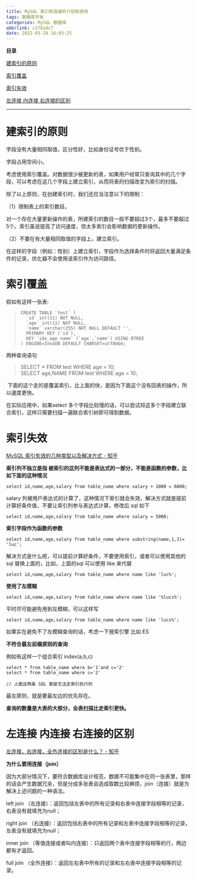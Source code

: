 ```yaml
---
title: MySQL 索引和连接的介绍和使用
tags: 数据库开发
categories: MySQL 数据库
abbrlink: c176adc7
date: 2022-03-28 16:03:25
---
```


<!--more-->

<p id="main-toc"><strong>目录</strong></p>

<p id="%E5%BB%BA%E7%B4%A2%E5%BC%95%E7%9A%84%E5%8E%9F%E5%88%99-toc" style="margin-left:0px;"><a href="#%E5%BB%BA%E7%B4%A2%E5%BC%95%E7%9A%84%E5%8E%9F%E5%88%99">建索引的原则</a></p>

<p id="%E7%B4%A2%E5%BC%95%E8%A6%86%E7%9B%96-toc" style="margin-left:0px;"><a href="#%E7%B4%A2%E5%BC%95%E8%A6%86%E7%9B%96">索引覆盖</a></p>

<p id="%E7%B4%A2%E5%BC%95%E5%A4%B1%E6%95%88-toc" style="margin-left:0px;"><a href="#%E7%B4%A2%E5%BC%95%E5%A4%B1%E6%95%88">索引失效</a></p>

<p id="%E5%B7%A6%E8%BF%9E%E6%8E%A5%20%E5%86%85%E8%BF%9E%E6%8E%A5-toc" style="margin-left:0px;"><a href="#%E5%B7%A6%E8%BF%9E%E6%8E%A5%20%E5%86%85%E8%BF%9E%E6%8E%A5">左连接 内连接 右连接的区别</a></p>

<hr id="hr-toc" /><p></p>

<h1 id="%E5%BB%BA%E7%B4%A2%E5%BC%95%E7%9A%84%E5%8E%9F%E5%88%99">建索引的原则</h1>

<p>字段没有大量相同取值，区分性好，比如身份证号优于性别。</p>

<p>字段占用空间小。</p>

<p>考虑使用索引覆盖。对数据很少被更新的表，如果用户经常只查询其中的几个字段，可以考虑在这几个字段上建立索引，从而将表的扫描改变为索引的扫描。</p>

<p>除了以上原则，在创建索引时，我们还应当注意以下的限制：</p>

<p>（1）限制表上的索引数目。</p>

<p>对一个存在大量更新操作的表，所建索引的数目一般不要超过3个，最多不要超过5个。索引虽说提高了访问速度，但太多索引会影响数据的更新操作。</p>

<p>（2）不要在有大量相同取值的字段上，建立索引。</p>

<p>在这样的字段（例如：性别）上建立索引，字段作为选择条件时将返回大量满足条件的记录，优化器不会使用该索引作为访问路径。</p>

<p></p>

<h1 id="%E7%B4%A2%E5%BC%95%E8%A6%86%E7%9B%96">索引覆盖</h1>

<p>假如有这样一张表:</p>

<blockquote>
<pre>
<code class="language-sql">CREATE TABLE `test` (
  `id` int(11) NOT NULL,
  `age` int(11) NOT NULL,
  `name` varchar(255) NOT NULL DEFAULT '',
  PRIMARY KEY (`id`),
  KEY `idx_age_name` (`age`,`name`) USING BTREE
) ENGINE=InnoDB DEFAULT CHARSET=utf8mb4;</code></pre>
</blockquote>

<p>两种查询语句</p>

<blockquote>
<p>SELECT * FROM test WHERE age = 10;<br />
SELECT age,NAME FROM test WHERE age = 10;</p>
</blockquote>

<p> 下面的这个走的是覆盖索引，比上面的快，是因为下面这个没有回表的操作，所以速度更快。</p>

<p>在实际应用中，如果select 多个字段比较慢的话，可以尝试将这多个字段建立联合索引，这样只需要扫描一遍联合索引树即可得到数据。</p>

<p></p>

<h1 id="%E7%B4%A2%E5%BC%95%E5%A4%B1%E6%95%88">索引失效</h1>

<p><a data-link-icon="https://csdnimg.cn/release/blog_editor_html/release2.0.8/ckeditor/plugins/CsdnLink/icons/icon-default.png?t=M276" data-link-title="MySQL 索引失效的几种类型以及解决方式 - 知乎" href="https://zhuanlan.zhihu.com/p/166247445" title="MySQL 索引失效的几种类型以及解决方式 - 知乎">MySQL 索引失效的几种类型以及解决方式 - 知乎</a></p>

<p><strong>索引列不独立是指 被索引的这列不能是表达式的一部分，不能是函数的参数，比如下面的这种情况</strong></p>

<pre>
<code>select id,name,age,salary from table_name where salary + 1000 = 6000;</code></pre>

<p>salary 列被用户表达式的计算了，这种情况下索引就会失效，解决方式就是提前计算好条件值，不要让索引列参与表达式计算，修改后 sql 如下</p>

<pre>
<code>select id,name,age,salary from table_name where salary = 5000;</code></pre>

<p><strong>索引字段作为函数的参数</strong></p>

<pre>
<code>select id,name,age,salary from table_name where substring(name,1,3)= 'luc';</code></pre>

<p>解决方式是什么呢，可以提前计算好条件，不要使用索引，或者可以使用其他的 sql 替换上面的，比如，上面的sql 可以使用 like 来代替</p>

<pre>
<code>select id,name,age,salary from table_name where name like 'luc%';</code></pre>

<p><strong>使用了左模糊</strong></p>

<pre>
<code>select id,name,age,salary from table_name where name like '%lucs%';</code></pre>

<p>平时尽可能避免用到左模糊，可以这样写</p>

<pre>
<code>select id,name,age,salary from table_name where name like 'lucs%';</code></pre>

<p>如果实在避免不了左模糊查询的话，考虑一下搜索引擎 比如 ES</p>

<p><strong>不符合最左前缀原则的查询</strong></p>

<p>例如有这样一个组合索引 index(a,b,c)</p>

<pre>
<code>select * from table_name where b='1'and c='2'
select * from table_name where c='2'

// 上面这两条 SQL 都是无法走索引执行的</code></pre>

<p>最左原则，就是要最左边的优先存在。</p>

<p></p>

<p><strong>查询的数量是大表的大部分，全表扫描比走索引更快。</strong></p>

<p></p>

<h1 id="%E5%B7%A6%E8%BF%9E%E6%8E%A5%20%E5%86%85%E8%BF%9E%E6%8E%A5">左连接 内连接 右连接的区别</h1>

<p><a data-link-icon="https://csdnimg.cn/release/blog_editor_html/release2.0.8/ckeditor/plugins/CsdnLink/icons/icon-default.png?t=M276" data-link-title="左连接，右连接，全外连接的区别是什么？ - 知乎" href="https://www.zhihu.com/question/288207258" title="左连接，右连接，全外连接的区别是什么？ - 知乎">左连接，右连接，全外连接的区别是什么？ - 知乎</a></p>

<p id="%E4%B8%BA%E4%BB%80%E4%B9%88%E8%A6%81%E7%94%A8%E8%BF%9E%E6%8E%A5%EF%BC%88join%EF%BC%89"><strong>为什么要用连接（join）</strong></p>

<p>因为大部分情况下，要符合数据库设计规范，数据不可能集中在同一张表里，那样的话会产生数据冗余，但是分成多张表会造成取数比较麻烦，join（连接）就是为解决上述问题的一种语法。</p>

<p id="left%20join%20%EF%BC%88%E5%B7%A6%E8%BF%9E%E6%8E%A5%EF%BC%89%EF%BC%9A%E8%BF%94%E5%9B%9E%E5%8C%85%E6%8B%AC%E5%B7%A6%E8%A1%A8%E4%B8%AD%E7%9A%84%E6%89%80%E6%9C%89%E8%AE%B0%E5%BD%95%E5%92%8C%E5%8F%B3%E8%A1%A8%E4%B8%AD%E8%BF%9E%E6%8E%A5%E5%AD%97%E6%AE%B5%E7%9B%B8%E7%AD%89%E7%9A%84%E8%AE%B0%E5%BD%95%EF%BC%8C%E5%8F%B3%E8%A1%A8%E6%B2%A1%E6%9C%89%E5%B0%B1%E5%A1%AB%E5%85%85%E4%B8%BAnull%EF%BC%9B">left join （左连接）：返回包括左表中的所有记录和右表中连接字段相等的记录，右表没有就填充为null；</p>

<p id="right%20join%20%EF%BC%88%E5%8F%B3%E8%BF%9E%E6%8E%A5%EF%BC%89%EF%BC%9A%E8%BF%94%E5%9B%9E%E5%8C%85%E6%8B%AC%E5%8F%B3%E8%A1%A8%E4%B8%AD%E7%9A%84%E6%89%80%E6%9C%89%E8%AE%B0%E5%BD%95%E5%92%8C%E5%B7%A6%E8%A1%A8%E4%B8%AD%E8%BF%9E%E6%8E%A5%E5%AD%97%E6%AE%B5%E7%9B%B8%E7%AD%89%E7%9A%84%E8%AE%B0%E5%BD%95%EF%BC%8C%E5%B7%A6%E8%A1%A8%E6%B2%A1%E6%9C%89%E5%B0%B1%E5%A1%AB%E5%85%85%E4%B8%BAnull%EF%BC%9B">right join （右连接）：返回包括右表中的所有记录和左表中连接字段相等的记录，左表没有就填充为null；</p>

<p id="inner%20join%20%EF%BC%88%E7%AD%89%E5%80%BC%E8%BF%9E%E6%8E%A5%E6%88%96%E8%80%85%E5%8F%AB%E5%86%85%E8%BF%9E%E6%8E%A5%EF%BC%89%EF%BC%9A%E5%8F%AA%E8%BF%94%E5%9B%9E%E4%B8%A4%E4%B8%AA%E8%A1%A8%E4%B8%AD%E8%BF%9E%E6%8E%A5%E5%AD%97%E6%AE%B5%E7%9B%B8%E7%AD%89%E7%9A%84%E8%A1%8C%EF%BC%8C%E4%B8%A4%E8%BE%B9%E9%83%BD%E6%9C%89%E6%89%8D%E8%BF%94%E5%9B%9E%E3%80%82">inner join （等值连接或者叫内连接）：只返回两个表中连接字段相等的行，两边都有才返回。</p>

<p id="full%20join%20%EF%BC%88%E5%85%A8%E5%A4%96%E8%BF%9E%E6%8E%A5%EF%BC%89%EF%BC%9A%E8%BF%94%E5%9B%9E%E5%B7%A6%E5%8F%B3%E8%A1%A8%E4%B8%AD%E6%89%80%E6%9C%89%E7%9A%84%E8%AE%B0%E5%BD%95%E5%92%8C%E5%B7%A6%E5%8F%B3%E8%A1%A8%E4%B8%AD%E8%BF%9E%E6%8E%A5%E5%AD%97%E6%AE%B5%E7%9B%B8%E7%AD%89%E7%9A%84%E8%AE%B0%E5%BD%95%E3%80%82">full join （全外连接）：返回左右表中所有的记录和左右表中连接字段相等的记录。</p>

<p></p>
